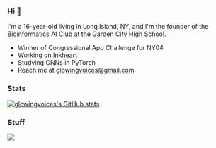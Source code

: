 ### Hi 👋

I'm a 16-year-old living in Long Island, NY, and I'm the founder of the Bioinformatics AI Club at the Garden City High School.
- Winner of Congressional App Challenge for NY04
- Working on [Inkheart](https://github.com/GlowingVoices/inkheart)
- Studying GNNs in PyTorch
- Reach me at glowingvoices@gmail.com


### Stats
[![glowingvoices's GitHub stats](https://github-readme-stats-one-bice.vercel.app/api/top-langs/?username=glowingvoices&langs_count=10&layout=compact&role=OWNER,ORGANIZATION_MEMBER&exclude_repo=pros-examples,vexmusic)](https://github.com/anuraghazra/github-readme-stats)

### Stuff 
<p align="left">
  <a href="https://skillicons.dev">
    <img src="https://skillicons.dev/icons?i=bash,cpp,css,git,github,html,js,py,pytorch,rust,tauri,torch&theme=dark" />
  </a>
</p>

